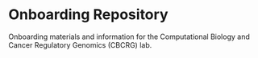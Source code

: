 # Onboarding Repository
Onboarding materials and information for the Computational Biology and Cancer Regulatory Genomics (CBCRG) lab.
